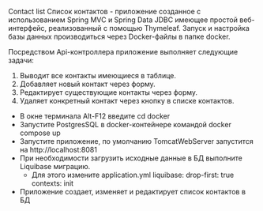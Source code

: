 Contact list
Список контактов - приложение созданное с использованием Spring MVC и Spring Data JDBC имеющее простой веб-интерфейс, 
реализованный с помощью Thymeleaf. Запуск и настройка базы данных производиться через Docker-файлы в папке docker.

Посредством Api-контроллера приложение выполняет следующие задачи:

1. Выводит все контакты имеющиеся в таблице.
2. Добавляет новый контакт через форму.
3. Редактирует существующие контакты через форму.
4. Удаляет конкретный контакт через кнопку в списке контактов.

- В окне терминала Alt-F12 введите сd docker
- Запустите PostgresSQL в docker-контейнере командой docker compose up
- Запустите приложение, по умолчанию TomcatWebServer запустится на http://localhost:8081
- При необходимости загрузить исходные данные в БД выполните Liquibase миграцию.
  - Для этого измените application.yml
    liquibase:
      drop-first: true
      contexts: init
- Приложение создает, изменяет и редактирует список контактов в БД
    
